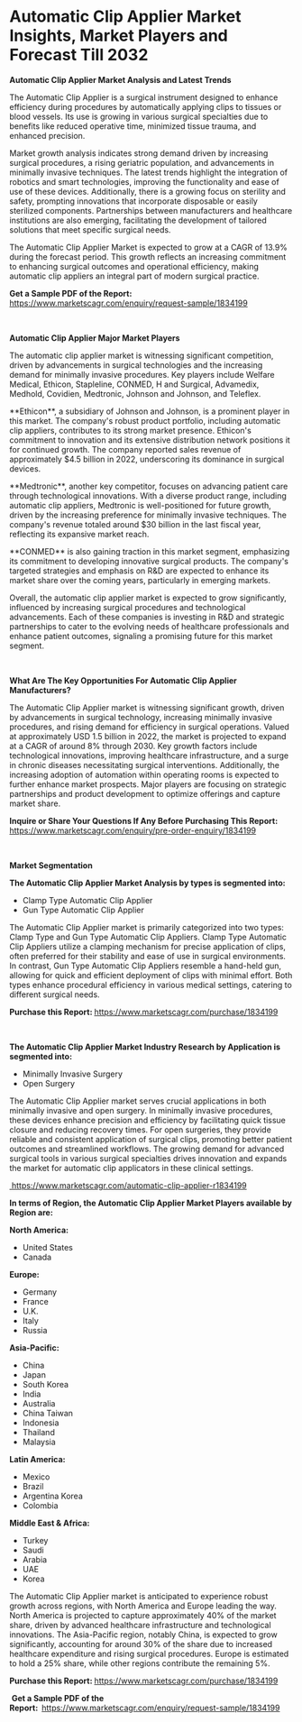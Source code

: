 <p><h1>Automatic Clip Applier Market Insights, Market Players and Forecast Till 2032</h1></p><p><strong>Automatic Clip Applier Market Analysis and Latest Trends</strong></p>
<p><p>The Automatic Clip Applier is a surgical instrument designed to enhance efficiency during procedures by automatically applying clips to tissues or blood vessels. Its use is growing in various surgical specialties due to benefits like reduced operative time, minimized tissue trauma, and enhanced precision. </p><p>Market growth analysis indicates strong demand driven by increasing surgical procedures, a rising geriatric population, and advancements in minimally invasive techniques. The latest trends highlight the integration of robotics and smart technologies, improving the functionality and ease of use of these devices. Additionally, there is a growing focus on sterility and safety, prompting innovations that incorporate disposable or easily sterilized components. Partnerships between manufacturers and healthcare institutions are also emerging, facilitating the development of tailored solutions that meet specific surgical needs.</p><p>The Automatic Clip Applier Market is expected to grow at a CAGR of 13.9% during the forecast period. This growth reflects an increasing commitment to enhancing surgical outcomes and operational efficiency, making automatic clip appliers an integral part of modern surgical practice.</p></p>
<p><strong>Get a Sample PDF of the Report:&nbsp;</strong> <a href="https://www.marketscagr.com/enquiry/request-sample/1834199?utm_campaign=2136&utm_medium=2&utm_source=Github&utm_content=ia&utm_term=13042025&utm_id=automatic-clip-applier">https://www.marketscagr.com/enquiry/request-sample/1834199</a></p>
<p>&nbsp;</p>
<p><strong>Automatic Clip Applier Major Market Players</strong></p>
<p><p>The automatic clip applier market is witnessing significant competition, driven by advancements in surgical technologies and the increasing demand for minimally invasive procedures. Key players include Welfare Medical, Ethicon, Stapleline, CONMED, H and Surgical, Advamedix, Medhold, Covidien, Medtronic, Johnson and Johnson, and Teleflex.</p><p>**Ethicon**, a subsidiary of Johnson and Johnson, is a prominent player in this market. The company's robust product portfolio, including automatic clip appliers, contributes to its strong market presence. Ethicon's commitment to innovation and its extensive distribution network positions it for continued growth. The company reported sales revenue of approximately $4.5 billion in 2022, underscoring its dominance in surgical devices.</p><p>**Medtronic**, another key competitor, focuses on advancing patient care through technological innovations. With a diverse product range, including automatic clip appliers, Medtronic is well-positioned for future growth, driven by the increasing preference for minimally invasive techniques. The company's revenue totaled around $30 billion in the last fiscal year, reflecting its expansive market reach.</p><p>**CONMED** is also gaining traction in this market segment, emphasizing its commitment to developing innovative surgical products. The company's targeted strategies and emphasis on R&D are expected to enhance its market share over the coming years, particularly in emerging markets.</p><p>Overall, the automatic clip applier market is expected to grow significantly, influenced by increasing surgical procedures and technological advancements. Each of these companies is investing in R&D and strategic partnerships to cater to the evolving needs of healthcare professionals and enhance patient outcomes, signaling a promising future for this market segment.</p></p>
<p>&nbsp;</p>
<p><strong>What Are The Key Opportunities For Automatic Clip Applier Manufacturers?</strong></p>
<p><p>The Automatic Clip Applier market is witnessing significant growth, driven by advancements in surgical technology, increasing minimally invasive procedures, and rising demand for efficiency in surgical operations. Valued at approximately USD 1.5 billion in 2022, the market is projected to expand at a CAGR of around 8% through 2030. Key growth factors include technological innovations, improving healthcare infrastructure, and a surge in chronic diseases necessitating surgical interventions. Additionally, the increasing adoption of automation within operating rooms is expected to further enhance market prospects. Major players are focusing on strategic partnerships and product development to optimize offerings and capture market share.</p></p>
<p><strong>Inquire or Share Your Questions If Any Before Purchasing This Report:</strong> <a href="https://www.marketscagr.com/enquiry/pre-order-enquiry/1834199?utm_campaign=2136&utm_medium=2&utm_source=Github&utm_content=ia&utm_term=13042025&utm_id=automatic-clip-applier">https://www.marketscagr.com/enquiry/pre-order-enquiry/1834199</a></p>
<p>&nbsp;</p>
<p><strong>Market Segmentation</strong></p>
<p><strong>The Automatic Clip Applier Market Analysis by types is segmented into:</strong></p>
<p><ul><li>Clamp Type Automatic Clip Applier</li><li>Gun Type Automatic Clip Applier</li></ul></p>
<p><p>The Automatic Clip Applier market is primarily categorized into two types: Clamp Type and Gun Type Automatic Clip Appliers. Clamp Type Automatic Clip Appliers utilize a clamping mechanism for precise application of clips, often preferred for their stability and ease of use in surgical environments. In contrast, Gun Type Automatic Clip Appliers resemble a hand-held gun, allowing for quick and efficient deployment of clips with minimal effort. Both types enhance procedural efficiency in various medical settings, catering to different surgical needs.</p></p>
<p><strong>Purchase this Report:&nbsp;</strong><a href="https://www.marketscagr.com/purchase/1834199?utm_campaign=2136&utm_medium=2&utm_source=Github&utm_content=ia&utm_term=13042025&utm_id=automatic-clip-applier">https://www.marketscagr.com/purchase/1834199</a></p>
<p>&nbsp;</p>
<p><strong>The Automatic Clip Applier Market Industry Research by Application is segmented into:</strong></p>
<p><ul><li>Minimally Invasive Surgery</li><li>Open Surgery</li></ul></p>
<p><p>The Automatic Clip Applier market serves crucial applications in both minimally invasive and open surgery. In minimally invasive procedures, these devices enhance precision and efficiency by facilitating quick tissue closure and reducing recovery times. For open surgeries, they provide reliable and consistent application of surgical clips, promoting better patient outcomes and streamlined workflows. The growing demand for advanced surgical tools in various surgical specialties drives innovation and expands the market for automatic clip applicators in these clinical settings.</p></p>
<p><a href="https://www.marketscagr.com/automatic-clip-applier-r1834199?utm_campaign=2136&utm_medium=2&utm_source=Github&utm_content=ia&utm_term=13042025&utm_id=automatic-clip-applier">&nbsp;https://www.marketscagr.com/automatic-clip-applier-r1834199</a></p>
<p><strong>In terms of Region, the Automatic Clip Applier Market Players available by Region are:</strong></p>
<p>
    <p> <strong> North America: </strong>
        <ul>
            <li>United States</li>
            <li>Canada</li>
        </ul>
        </p> 
    <p> <strong> Europe: </strong>
        <ul>
            <li>Germany</li>
            <li>France</li>
            <li>U.K.</li>
            <li>Italy</li>
            <li>Russia</li>
        </ul>
        </p> 
    <p> <strong> Asia-Pacific: </strong>
        <ul>
            <li>China</li>
            <li>Japan</li>
            <li>South Korea</li>
            <li>India</li>
            <li>Australia</li>
            <li>China Taiwan</li>
            <li>Indonesia</li>
            <li>Thailand</li>
            <li>Malaysia</li>
        </ul>
        </p> 
    <p> <strong> Latin America: </strong>
        <ul>
            <li>Mexico</li>
            <li>Brazil</li>
            <li>Argentina Korea</li>
            <li>Colombia</li>
        </ul>
        </p> 
    <p> <strong> Middle East & Africa: </strong>
        <ul>
            <li>Turkey</li>
            <li>Saudi</li>
            <li>Arabia</li>
            <li>UAE</li>
            <li>Korea</li>
        </ul>
    </p>
    </p>
<p><p>The Automatic Clip Applier market is anticipated to experience robust growth across regions, with North America and Europe leading the way. North America is projected to capture approximately 40% of the market share, driven by advanced healthcare infrastructure and technological innovations. The Asia-Pacific region, notably China, is expected to grow significantly, accounting for around 30% of the share due to increased healthcare expenditure and rising surgical procedures. Europe is estimated to hold a 25% share, while other regions contribute the remaining 5%.</p></p>
<p><strong>Purchase this Report: </strong><a href="https://www.marketscagr.com/purchase/1834199?utm_campaign=2136&utm_medium=2&utm_source=Github&utm_content=ia&utm_term=13042025&utm_id=automatic-clip-applier">https://www.marketscagr.com/purchase/1834199</a></p>
<p>&nbsp;<strong>Get a Sample PDF of the Report:&nbsp;&nbsp;</strong><a href="https://www.marketscagr.com/enquiry/request-sample/1834199?utm_campaign=2136&utm_medium=2&utm_source=Github&utm_content=ia&utm_term=13042025&utm_id=automatic-clip-applier">https://www.marketscagr.com/enquiry/request-sample/1834199</a></p>
<p><strong></strong></p>
<p><p></p><p></p><p></p></p>